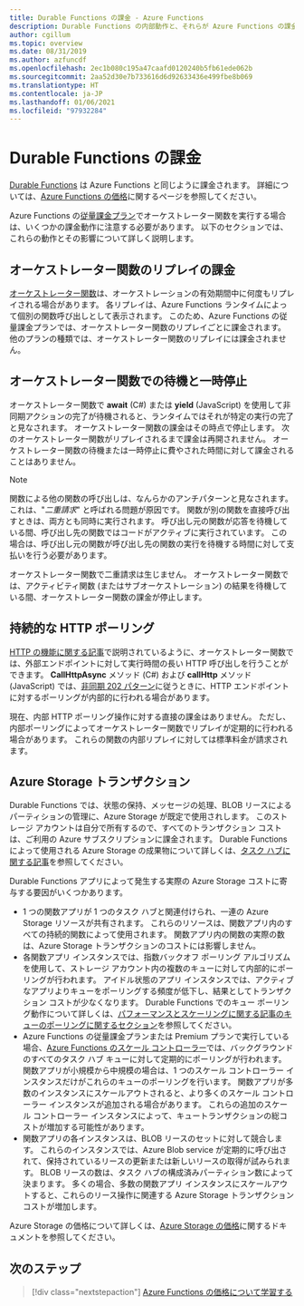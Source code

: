 ```yaml
---
title: Durable Functions の課金 - Azure Functions
description: Durable Functions の内部動作と、それらが Azure Functions の課金に与える影響について説明します。
author: cgillum
ms.topic: overview
ms.date: 08/31/2019
ms.author: azfuncdf
ms.openlocfilehash: 2ec1b080c195a47caafd0120240b5fb61ede062b
ms.sourcegitcommit: 2aa52d30e7b733616d6d92633436e499fbe8b069
ms.translationtype: HT
ms.contentlocale: ja-JP
ms.lasthandoff: 01/06/2021
ms.locfileid: "97932284"
---
```

# <a name="durable-functions-billing"></a>Durable Functions の課金

[Durable Functions](durable-functions-overview.md) は Azure Functions と同じように課金されます。 詳細については、[Azure Functions の価格](https://azure.microsoft.com/pricing/details/functions/)に関するページを参照してください。

Azure Functions の[従量課金プラン](../consumption-plan.md)でオーケストレーター関数を実行する場合は、いくつかの課金動作に注意する必要があります。 以下のセクションでは、これらの動作とその影響について詳しく説明します。

## <a name="orchestrator-function-replay-billing"></a>オーケストレーター関数のリプレイの課金

[オーケストレーター関数](durable-functions-orchestrations.md)は、オーケストレーションの有効期間中に何度もリプレイされる場合があります。 各リプレイは、Azure Functions ランタイムによって個別の関数呼び出しとして表示されます。 このため、Azure Functions の従量課金プランでは、オーケストレーター関数のリプレイごとに課金されます。 他のプランの種類では、オーケストレーター関数のリプレイには課金されません。

## <a name="awaiting-and-yielding-in-orchestrator-functions"></a>オーケストレーター関数での待機と一時停止

オーケストレーター関数で **await** (C#) または **yield** (JavaScript) を使用して非同期アクションの完了が待機されると、ランタイムではそれが特定の実行の完了と見なされます。 オーケストレーター関数の課金はその時点で停止します。 次のオーケストレーター関数がリプレイされるまで課金は再開されません。 オーケストレーター関数の待機または一時停止に費やされた時間に対して課金されることはありません。

> [!NOTE]
> 関数による他の関数の呼び出しは、なんらかのアンチパターンと見なされます。 これは、"_二重請求_" と呼ばれる問題が原因です。 関数が別の関数を直接呼び出すときは、両方とも同時に実行されます。 呼び出し元の関数が応答を待機している間、呼び出し先の関数ではコードがアクティブに実行されています。 この場合は、呼び出し元の関数が呼び出し先の関数の実行を待機する時間に対して支払いを行う必要があります。
>
> オーケストレーター関数で二重請求は生じません。 オーケストレーター関数では、アクティビティ関数 (またはサブオーケストレーション) の結果を待機している間、オーケストレーター関数の課金が停止します。

## <a name="durable-http-polling"></a>持続的な HTTP ポーリング

[HTTP の機能に関する記事](durable-functions-http-features.md)で説明されているように、オーケストレーター関数では、外部エンドポイントに対して実行時間の長い HTTP 呼び出しを行うことができます。 **CallHttpAsync** メソッド (C#) および **callHttp** メソッド (JavaScript) では、[非同期 202 パターン](durable-functions-http-features.md#http-202-handling)に従うときに、HTTP エンドポイントに対するポーリングが内部的に行われる場合があります。

現在、内部 HTTP ポーリング操作に対する直接の課金はありません。 ただし、内部ポーリングによってオーケストレーター関数でリプレイが定期的に行われる場合があります。 これらの関数の内部リプレイに対しては標準料金が請求されます。

## <a name="azure-storage-transactions"></a>Azure Storage トランザクション

Durable Functions では、状態の保持、メッセージの処理、BLOB リースによるパーティションの管理に、Azure Storage が既定で使用されします。 このストレージ アカウントは自分で所有するので、すべてのトランザクション コストは、ご利用の Azure サブスクリプションに課金されます。 Durable Functions によって使用される Azure Storage の成果物について詳しくは、[タスク ハブに関する記事](durable-functions-task-hubs.md)を参照してください。

Durable Functions アプリによって発生する実際の Azure Storage コストに寄与する要因がいくつかあります。

* 1 つの関数アプリが 1 つのタスク ハブと関連付けられ、一連の Azure Storage リソースが共有されます。 これらのリソースは、関数アプリ内のすべての持続的関数によって使用されます。 関数アプリ内の関数の実際の数は、Azure Storage トランザクションのコストには影響しません。
* 各関数アプリ インスタンスでは、指数バックオフ ポーリング アルゴリズムを使用して、ストレージ アカウント内の複数のキューに対して内部的にポーリングが行われます。 アイドル状態のアプリ インスタンスでは、アクティブなアプリよりキューをポーリングする頻度が低下し、結果としてトランザクション コストが少なくなります。 Durable Functions でのキュー ポーリング動作について詳しくは、[パフォーマンスとスケーリングに関する記事のキューのポーリングに関するセクション](durable-functions-perf-and-scale.md#queue-polling)を参照してください。
* Azure Functions の従量課金プランまたは Premium プランで実行している場合、[Azure Functions のスケール コントローラー](../event-driven-scaling.md)では、バックグラウンドのすべてのタスク ハブ キューに対して定期的にポーリングが行われます。 関数アプリが小規模から中規模の場合は、1 つのスケール コントローラー インスタンスだけがこれらのキューのポーリングを行います。 関数アプリが多数のインスタンスにスケールアウトされると、より多くのスケール コントローラー インスタンスが追加される場合があります。 これらの追加のスケール コントローラー インスタンスによって、キュートランザクションの総コストが増加する可能性があります。
* 関数アプリの各インスタンスは、BLOB リースのセットに対して競合します。 これらのインスタンスでは、Azure Blob service が定期的に呼び出されて、保持されているリースの更新または新しいリースの取得が試みられます。 BLOB リースの数は、タスク ハブの構成済みパーティション数によって決まります。 多くの場合、多数の関数アプリ インスタンスにスケールアウトすると、これらのリース操作に関連する Azure Storage トランザクション コストが増加します。

Azure Storage の価格について詳しくは、[Azure Storage の価格](https://azure.microsoft.com/pricing/details/storage/)に関するドキュメントを参照してください。 

## <a name="next-steps"></a>次のステップ

> [!div class="nextstepaction"]
> [Azure Functions の価格について学習する](https://azure.microsoft.com/pricing/details/functions/)
